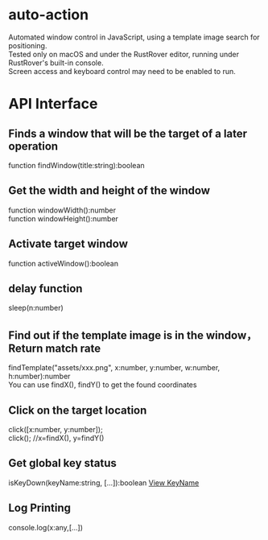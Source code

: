 # auto-action
Automated window control in JavaScript, using a template image search for positioning.  
Tested only on macOS and under the RustRover editor, running under RustRover's built-in console.  
Screen access and keyboard control may need to be enabled to run.

# API Interface

## Finds a window that will be the target of a later operation
function findWindow(title:string):boolean

## Get the width and height of the window
function windowWidth():number  
function windowHeight():number  

## Activate target window
function activeWindow():boolean

## delay function
sleep(n:number)

## Find out if the template image is in the window，Return match rate
findTemplate("assets/xxx.png", x:number, y:number, w:number, h:number):number  
You can use findX(), findY() to get the found coordinates  

## Click on the target location
click([x:number, y:number]);   
click(); //x=findX(), y=findY()

## Get global key status
isKeyDown(keyName:string, [...]):boolean
[View KeyName](https://github.com/ostrosco/device_query/blob/master/src/keymap.rs)

## Log Printing
console.log(x:any,[...])
